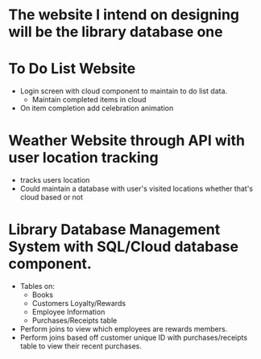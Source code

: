 The website I intend on designing will be the library database one
==================================================================

# To Do List Website #
* Login screen with cloud component to maintain to do list data.
  - Maintain completed items in cloud
* On item completion add celebration animation

# Weather Website through API with user location tracking
* tracks users location
* Could maintain a database with user's visited locations whether that's cloud based or not

# Library Database Management System with SQL/Cloud database component.
* Tables on:
  - Books
  - Customers Loyalty/Rewards
  - Employee Information
  - Purchases/Receipts table 
* Perform joins to view which employees are rewards members.
* Perform joins based off customer unique ID with purchases/receipts table to view their recent purchases.
